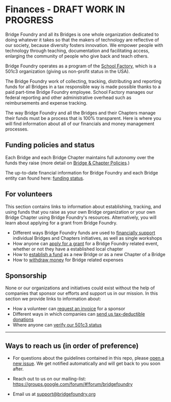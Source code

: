 # Finances - DRAFT WORK IN PROGRESS

Bridge Foundry and all its Bridges is one whole organization dedicated to doing whatever it takes so that the makers of technology are reflective of our society, because diversity fosters innovation. We empower people with technology through teaching, documentation and facilitating access, enlarging the community of people who give back and teach others.

Bridge Foundry operates as a program of the [School Factory](http://schoolfactory.org), which is a 501c3 organization (giving us non-profit status in the USA).

The Bridge Foundry work of collecting, tracking, distributing and reporting funds for all Bridges in a tax responsible way is made possible thanks to a paid part-time Bridge Foundry employee. School Factory manages our federal reporting and other administrative overhead such as reimbursements and expense tracking.

The way Bridge Foundry and all the Bridges and their Chapters manage their funds must be a process that is 100% transparent. Here is where you will find information about all of our financials and money management processes.

## Funding policies and status
Each Bridge and each Bridge Chapter maintains full autonomy over the funds they raise (more detail on [Bridge & Chapter Policies](funding/bridge-chapter-policies.md).)

The up-to-date financial information for Bridge Foundry and each Bridge entity can found here: [funding status](funding/status.md).

## For volunteers
This section contains links to information about establishing, tracking, and using funds that you raise as your own Bridge organization or your own Bridge Chapter using Bridge Foundry's resources. Alternatively, you will learn about applying for a grant from Bridge Foundry.

- Different ways Bridge Foundry funds are used to [financially support](financial-support) individual Bridges and Chapters initiatives, as well as single workshops
- How anyone can [apply for a grant](financial-support/workshop-grant-applications.md) for a Bridge Foundry related event, whether or not they have a established local chapter
- How to [establish a fund](sponsorship) as a new Bridge or as a new Chapter of a Bridge
- How to [withdraw money](using-funds) for Bridge related expenses

## Sponsorship
None or our organizations and initiatives could exist without the help of companies that sponsor our efforts and support us in our mission. In this section we provide links to information about:

- How a volunteer can [request an invoice](/sponsorship/request-invoice.md) for a sponsor
- Different ways in which companies can [send us tax-deductible donations](/sponsorship/send-donations.md)
- Where anyone can [verify our 501c3 status](/sponsorship/verify-501c3-status.md)

----
## Ways to reach us (in order of preference)

- For questions about the guidelines contained in this repo, please [open a new issue](https://github.com/bridgefoundry/finances/issues). We get notified automatically and will get back to you soon after.

- Reach out to us on our mailing-list:
https://groups.google.com/forum/#!forum/bridgefoundry

- Email us at support@bridgefoundry.org
